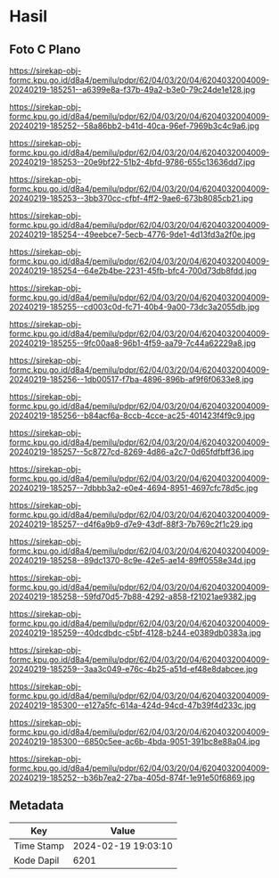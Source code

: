 # Hasil

## Foto C Plano

https://sirekap-obj-formc.kpu.go.id/d8a4/pemilu/pdpr/62/04/03/20/04/6204032004009-20240219-185251--a6399e8a-f37b-49a2-b3e0-79c24de1e128.jpg

https://sirekap-obj-formc.kpu.go.id/d8a4/pemilu/pdpr/62/04/03/20/04/6204032004009-20240219-185252--58a86bb2-b41d-40ca-96ef-7969b3c4c9a6.jpg

https://sirekap-obj-formc.kpu.go.id/d8a4/pemilu/pdpr/62/04/03/20/04/6204032004009-20240219-185253--20e9bf22-51b2-4bfd-9786-655c13636dd7.jpg

https://sirekap-obj-formc.kpu.go.id/d8a4/pemilu/pdpr/62/04/03/20/04/6204032004009-20240219-185253--3bb370cc-cfbf-4ff2-9ae6-673b8085cb21.jpg

https://sirekap-obj-formc.kpu.go.id/d8a4/pemilu/pdpr/62/04/03/20/04/6204032004009-20240219-185254--49eebce7-5ecb-4776-9de1-4d13fd3a2f0e.jpg

https://sirekap-obj-formc.kpu.go.id/d8a4/pemilu/pdpr/62/04/03/20/04/6204032004009-20240219-185254--64e2b4be-2231-45fb-bfc4-700d73db8fdd.jpg

https://sirekap-obj-formc.kpu.go.id/d8a4/pemilu/pdpr/62/04/03/20/04/6204032004009-20240219-185255--cd003c0d-fc71-40b4-9a00-73dc3a2055db.jpg

https://sirekap-obj-formc.kpu.go.id/d8a4/pemilu/pdpr/62/04/03/20/04/6204032004009-20240219-185255--9fc00aa8-96b1-4f59-aa79-7c44a62229a8.jpg

https://sirekap-obj-formc.kpu.go.id/d8a4/pemilu/pdpr/62/04/03/20/04/6204032004009-20240219-185256--1db00517-f7ba-4896-896b-af9f6f0633e8.jpg

https://sirekap-obj-formc.kpu.go.id/d8a4/pemilu/pdpr/62/04/03/20/04/6204032004009-20240219-185256--b84acf6a-8ccb-4cce-ac25-401423f4f9c9.jpg

https://sirekap-obj-formc.kpu.go.id/d8a4/pemilu/pdpr/62/04/03/20/04/6204032004009-20240219-185257--5c8727cd-8269-4d86-a2c7-0d65fdfbff36.jpg

https://sirekap-obj-formc.kpu.go.id/d8a4/pemilu/pdpr/62/04/03/20/04/6204032004009-20240219-185257--7dbbb3a2-e0e4-4694-8951-4697cfc78d5c.jpg

https://sirekap-obj-formc.kpu.go.id/d8a4/pemilu/pdpr/62/04/03/20/04/6204032004009-20240219-185257--d4f6a9b9-d7e9-43df-88f3-7b769c2f1c29.jpg

https://sirekap-obj-formc.kpu.go.id/d8a4/pemilu/pdpr/62/04/03/20/04/6204032004009-20240219-185258--89dc1370-8c9e-42e5-ae14-89ff0558e34d.jpg

https://sirekap-obj-formc.kpu.go.id/d8a4/pemilu/pdpr/62/04/03/20/04/6204032004009-20240219-185258--59fd70d5-7b88-4292-a858-f21021ae9382.jpg

https://sirekap-obj-formc.kpu.go.id/d8a4/pemilu/pdpr/62/04/03/20/04/6204032004009-20240219-185259--40dcdbdc-c5bf-4128-b244-e0389db0383a.jpg

https://sirekap-obj-formc.kpu.go.id/d8a4/pemilu/pdpr/62/04/03/20/04/6204032004009-20240219-185259--3aa3c049-e76c-4b25-a51d-ef48e8dabcee.jpg

https://sirekap-obj-formc.kpu.go.id/d8a4/pemilu/pdpr/62/04/03/20/04/6204032004009-20240219-185300--e127a5fc-614a-424d-94cd-47b39f4d233c.jpg

https://sirekap-obj-formc.kpu.go.id/d8a4/pemilu/pdpr/62/04/03/20/04/6204032004009-20240219-185300--6850c5ee-ac6b-4bda-9051-391bc8e88a04.jpg

https://sirekap-obj-formc.kpu.go.id/d8a4/pemilu/pdpr/62/04/03/20/04/6204032004009-20240219-185252--b36b7ea2-27ba-405d-874f-1e91e50f6869.jpg


## Metadata

| Key        | Value               |
| ---------- | ------------------- |
| Time Stamp | 2024-02-19 19:03:10 |
| Kode Dapil | 6201                |




